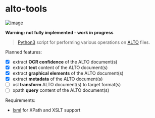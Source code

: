 # alto-tools

[![image](https://travis-ci.org/cneud/alto-tools.svg?branch=master)](https://travis-ci.org/cneud/alto-tools)

**Warning: not fully implemented - work in progress**

> [Python3](https://www.python.org/) script for performing various operations on [ALTO](http://www.loc.gov/standards/alto/) files.

Planned features:

- [x] extract **OCR confidence** of the ALTO document(s)
- [x] extract **text** content of the ALTO document(s)
- [x] extract **graphical elements** of the ALTO document(s)
- [x] extract **metadata** of the ALTO document(s)
- [ ] xsl **transform** ALTO document(s) to target format(s)
- [ ] xpath **query** content of the ALTO document(s)

Requirements:

* [lxml](http://lxml.de/) for XPath and XSLT support
